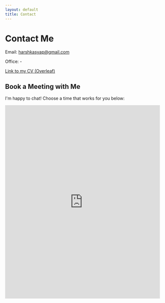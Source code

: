 ```yaml
---
layout: default
title: Contact
---
```


# Contact Me

Email: harshkasyap@gmail.com

Office: -

[Link to my CV (Overleaf)](https://www.overleaf.com/read/bhtrzqkzxxmt#4d3042)

<h2>Book a Meeting with Me</h2>
<p>I'm happy to chat! Choose a time that works for you below:</p>

<iframe src="https://calendly.com/harshkasyap/30min" 
        width="100%" 
        height="630" 
        frameborder="0"
        scrolling="no"
        style="border: none;">
</iframe>
